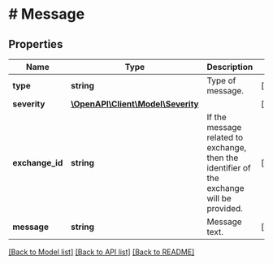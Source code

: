 # # Message

## Properties

Name | Type | Description | Notes
------------ | ------------- | ------------- | -------------
**type** | **string** | Type of message. | [optional]
**severity** | [**\OpenAPI\Client\Model\Severity**](Severity.md) |  | [optional]
**exchange_id** | **string** | If the message related to exchange, then the identifier of the exchange will be provided. | [optional]
**message** | **string** | Message text. | [optional]

[[Back to Model list]](../../README.md#models) [[Back to API list]](../../README.md#endpoints) [[Back to README]](../../README.md)
